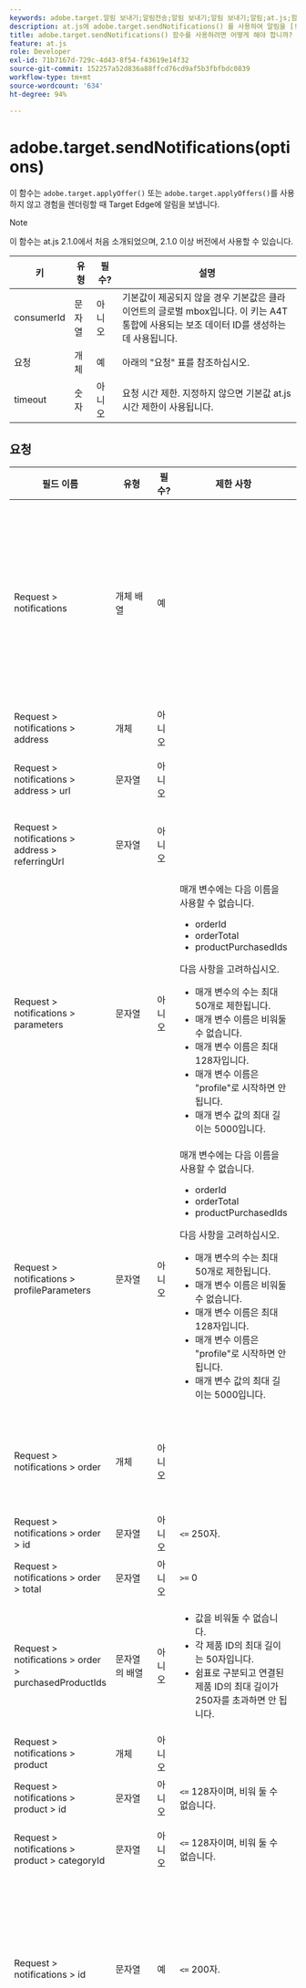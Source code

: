 ```yaml
---
keywords: adobe.target.알림 보내기;알림전송;알림 보내기;알림 보내기;알림;at.js;함수;함수
description: at.js에 adobe.target.sendNotifications() 를 사용하여 알림을 [!DNL Target] applyOffer를 사용하지 않고 경험을 렌더링할 때 edge. (at.js 2.1 +)
title: adobe.target.sendNotifications() 함수를 사용하려면 어떻게 해야 합니까?
feature: at.js
role: Developer
exl-id: 71b7167d-729c-4d43-8f54-f43619e14f32
source-git-commit: 152257a52d836a88ffcd76cd9af5b3fbfbdc0839
workflow-type: tm+mt
source-wordcount: '634'
ht-degree: 94%

---
```


# adobe.target.sendNotifications(options)

이 함수는 `adobe.target.applyOffer()` 또는 `adobe.target.applyOffers()`를 사용하지 않고 경험을 렌더링할 때 Target Edge에 알림을 보냅니다.

>[!NOTE]
>
>이 함수는 at.js 2.1.0에서 처음 소개되었으며, 2.1.0 이상 버전에서 사용할 수 있습니다.

| 키 | 유형 | 필수? | 설명 |
| --- | --- | --- | --- |
| consumerId | 문자열 | 아니오 | 기본값이 제공되지 않을 경우 기본값은 클라이언트의 글로벌 mbox입니다. 이 키는 A4T 통합에 사용되는 보조 데이터 ID를 생성하는 데 사용됩니다. |
| 요청 | 개체 | 예 | 아래의 &quot;요청&quot; 표를 참조하십시오. |
| timeout | 숫자 | 아니오 | 요청 시간 제한. 지정하지 않으면 기본값 at.js 시간 제한이 사용됩니다. |

## 요청

| 필드 이름 | 유형 | 필수? | 제한 사항 | 설명 |
| --- | --- | --- | --- | --- |
| Request > notifications | 개체 배열 | 예 |  | 표시된 콘텐츠, 클릭한 선택기 및/또는 방문 보기 또는 mbox에 대한 알림입니다. |
| Request > notifications > address | 개체 | 아니오 |  |  |
| Request > notifications > address > url | 문자열 | 아니오 |  | 알림이 실행된 URL입니다. |
| Request > notifications > address > referringUrl | 문자열 | 아니오 |  | 알림이 실행된 참조 URL입니다. |
| Request > notifications > parameters | 문자열 | 아니오 | 매개 변수에는 다음 이름을 사용할 수 없습니다.<ul><li>orderId</li><li>orderTotal</li><li>productPurchasedIds</li></ul>다음 사항을 고려하십시오.<ul><li>매개 변수의 수는 최대 50개로 제한됩니다.</li><li>매개 변수 이름은 비워둘 수 없습니다.</li><li>매개 변수 이름은 최대 128자입니다.</li><li>매개 변수 이름은 &quot;profile&quot;로 시작하면 안 됩니다.</li><li>매개 변수 값의 최대 길이는 5000입니다.</li></ul> |  |
| Request > notifications > profileParameters | 문자열 | 아니오 | 매개 변수에는 다음 이름을 사용할 수 없습니다.<ul><li>orderId</li><li>orderTotal</li><li>productPurchasedIds</li></ul>다음 사항을 고려하십시오.<ul><li>매개 변수의 수는 최대 50개로 제한됩니다.</li><li>매개 변수 이름은 비워둘 수 없습니다.</li><li>매개 변수 이름은 최대 128자입니다.</li><li>매개 변수 이름은 &quot;profile&quot;로 시작하면 안 됩니다.</li><li>매개 변수 값의 최대 길이는 5000입니다.</li></ul> |  |
| Request > notifications > order | 개체 | 아니오 |  | 순서 세부 사항을 설명하는 개체입니다. |
| Request > notifications > order > id | 문자열 | 아니오 | `<=` 250자. | 주문 ID. |
| Request > notifications > order > total | 문자열 | 아니오 | `>=` 0 | 주문 총액. |
| Request > notifications > order > purchasedProductIds | 문자열의 배열 | 아니오 | <ul><li>값을 비워둘 수 없습니다.</li><li>각 제품 ID의 최대 길이는 50자입니다.</li><li>쉼표로 구분되고 연결된 제품 ID의 최대 길이가 250자를 초과하면 안 됩니다.</li></ul> | 주문 제품 ID입니다. |
| Request > notifications > product | 개체 | 아니오 |  |  |
| Request > notifications > product > id | 문자열 | 아니오 | `<=` 128자이며, 비워 둘 수 없습니다. | 제품 ID. |
| Request > notifications > product > categoryId | 문자열 | 아니오 | `<=` 128자이며, 비워 둘 수 없습니다. | 카테고리 ID입니다. |
| Request > notifications > id | 문자열 | 예 | `<=` 200자. | 알림 ID가 응답으로 반환되고, 알림이 성공적으로 처리되었음을 나타냅니다. |
| Request > notifications > impressionId | 문자열 | 아니오 | `<= 128`자. | 노출 ID는 이전 알림을 사용하여 현재 알림을 연결(링크)하거나 요청을 실행하는 데 사용됩니다. 둘 다 일치하는 경우 두 번째와 다른 후속 요청이 활동 또는 경험에 대한 새로운 노출을 생성하지 않습니다. |
| Request > notifications > type | 문자열 | 예 | click 또는 display가 지원됩니다. | 알림 유형입니다. |
| Request > notifications > timestamp | 숫자`<int64>` | 예 |  | UNIX Epoch 이후 경과된 알림의 타임스탬프(밀리초)입니다. |
| Request > notifications > tokens | 문자열의 배열 | 예 |  | 알림 유형에 따라 표시된 콘텐츠 또는 클릭한 선택기에 대한 토큰 목록입니다. |
| Request > notifications > mbox | 개체 | 아니오 |  | mbox에 대한 알림입니다. |
| Request > notifications > mbox > name | 문자열 | 아니오 | 값을 비워둘 수 없습니다.<br>허용된 문자: 이 표 다음에 나오는 참고 사항을 참조하십시오. | mbox 이름. |
| Request > notifications > mbox > state | 문자열 | 아니오 |  | mbox 상태 토큰입니다. |
| Request > notifications > view | 개체 | 아니오 |  |  |
| Request > notifications > view > id | 정수 `<int64>` | 아니오 |  | ID 보기. API 보기를 통해 보기를 만들 때 보기에 지정된 ID입니다. |
| Request > notifications > view > name | 문자열 | 아니오 | `<= 128`자. | 보기의 이름입니다. |
| Request > notifications > view > key | 문자열 | 아니오 | `<=` 512자. | 키 보기. API를 통해 보기에 설정된 키입니다. |
| Request > notifications > view > state | 문자열 | 아니오 |  | 상태 토큰 보기. |

**참고**: 다음 문자는 다음과 같습니다 *not* 허용 `Request > notifications > mbox > name`:

```
- '-, ./=`:;&!@#$%^&*()+|?~[]{}'
```

## 프리페치된 mbox 렌더링 후 sendNotifications() 호출

```javascript
function createTokens(options) {
  return options.map(e => e.eventToken);
}

function createNotification(mbox, type, tokens) {
  const id = 11111; // here we should use a random ID like UUID
  const timestamp = Date.now();
  const { name, state, parameters, profileParameters, order, product } = mbox;
  const result = {
    id,
    type,
    timestamp,
    parameters,
    profileParameters,
    order,
    product
  };

  result.mbox = { name, state };
  result.tokens = tokens;

  return result;
}

adobe.target.getOffers({
  request: {
    prefetch: {
      mboxes: [
        {
          index: 0,
          name: "a1-serverside-ab"
        }
      ]
    }
  }
})
.then(response => {
  const mboxes = response.prefetch.mboxes;
  const notifications = mboxes.map(mbox => {
    const type = "display";
    const tokens = createTokens(mbox.options);

    return createNotification(mbox, type, tokens);
  });
  
  adobe.target.sendNotifications({
    request: { notifications }
  });
})
```

>[!NOTE]
>
>Adobe Analytics에서 프리페치만 사용하는 `getOffers()`와 `sendNotifications()`를 사용하는 경우 `sendNotifications()`가 실행된 후에 Analytics 요청을 실행해야 합니다. 목적은 `sendNotifications()`에서 생성한 SDID가 Analytics와 Target에 전송된 SDID와 일치하는지 확인하는 것입니다.
